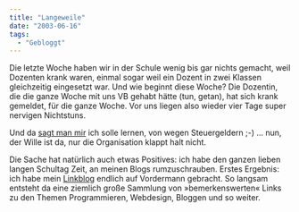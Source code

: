 ```yaml
---
title: "Langeweile"
date: "2003-06-16"
tags:
  - "Gebloggt"
---
```


Die letzte Woche haben wir in der Schule wenig bis gar nichts gemacht, weil Dozenten krank waren, einmal sogar weil ein Dozent in zwei Klassen gleichzeitig eingesetzt war. Und wie beginnt diese Woche? Die Dozentin, die die ganze Woche mit uns VB gehabt hätte (tun, getan), hat sich krank gemeldet, für die ganze Woche. Vor uns liegen also wieder vier Tage super nervigen Nichtstuns.

Und da [sagt man mir](http://www.couchblog.de/couchblog/archives/2003/06/kommentarcharts.php#comment1365 "Couchblog: Kommentarcharts: Comments") ich solle lernen, von wegen Steuergeldern ;-) … nun, der Wille ist da, nur die Organisation klappt halt nicht.

Die Sache hat natürlich auch etwas Positives: ich habe den ganzen lieben langen Schultag Zeit, an meinen Blogs rumzuschrauben. Erstes Ergebnis: ich habe mein [Linkblog](http://www.couchblog.de/links/ "Couchblog Linkcollection") endlich auf Vordermann gebracht. So langsam entsteht da eine ziemlich große Sammlung von »bemerkenswerten« Links zu den Themen Programmieren, Webdesign, Bloggen und so weiter.
